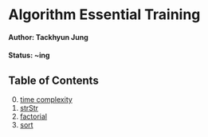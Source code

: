 # Algorithm Essential Training

#### Author: Tackhyun Jung

#### Status: ~ing

## Table of Contents

0. [time complexity](https://github.com/takhyun12/Algorithm-Essential-Training/blob/main/time%20complexity.md)
1. [strStr](https://github.com/takhyun12/Algorithm-Essential-Training/blob/main/strStr.md)
2. [factorial](https://github.com/takhyun12/Algorithm-Essential-Training/blob/main/factorial.md)
3. [sort](https://github.com/takhyun12/Algorithm-Essential-Training/blob/main/sort.md)
